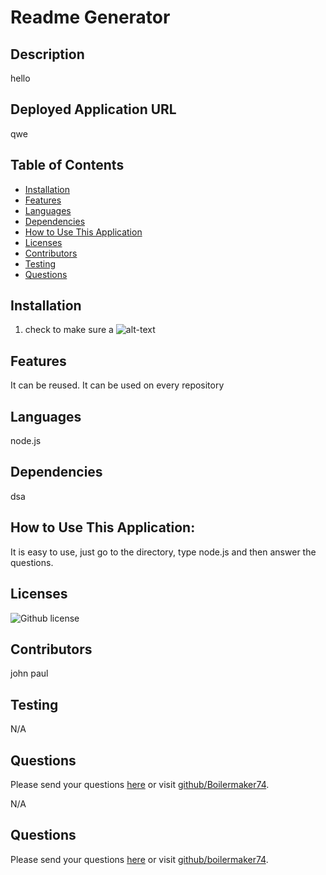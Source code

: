 # Readme Generator 
## Description
hello
## Deployed Application URL
qwe
## Table of Contents
* [Installation](#installation)
* [Features](#features)
* [Languages](#languages)
* [Dependencies](#dependencies)
* [How to Use This Application](#how-to-use-this-application)
* [Licenses](#Licenses)
* [Contributors](#contributors)
* [Testing](#testing)
* [Questions](#questions)
## Installation
1. check to make sure a 
![alt-text](qwe)
## Features
It can be reused. It can be used on every repository
## Languages
node.js
## Dependencies
dsa
## How to Use This Application:
It is easy to use, just go to the directory, type node.js and then answer the questions.
## Licenses
![Github license](https://img.shields.io/badge/license-MIT,APACHE2.0-blue.svg)
## Contributors
john paul
## Testing
N/A
## Questions
Please send your questions [here](mailto:Walter@gmail.com?subject=[GitHub]%20Dev%20Connect) or visit [github/Boilermaker74](https://github.com/Boilermaker74).

N/A
## Questions
Please send your questions [here](mailto:brad@gmail.com?subject=[GitHub]%20Dev%20Connect) or visit [github/boilermaker74](https://github.com/boilermaker74).
